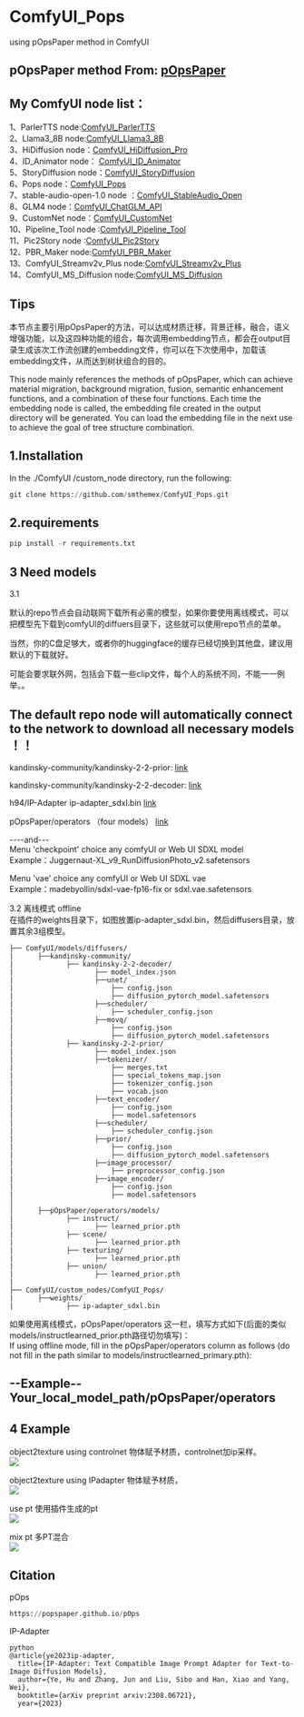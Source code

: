 # ComfyUI_Pops
using pOpsPaper method  in ComfyUI

pOpsPaper method From: [pOpsPaper](https://github.com/pOpsPaper/pOps)
----

My ComfyUI node list：
-----

1、ParlerTTS node:[ComfyUI_ParlerTTS](https://github.com/smthemex/ComfyUI_ParlerTTS)     
2、Llama3_8B node:[ComfyUI_Llama3_8B](https://github.com/smthemex/ComfyUI_Llama3_8B)      
3、HiDiffusion node：[ComfyUI_HiDiffusion_Pro](https://github.com/smthemex/ComfyUI_HiDiffusion_Pro)   
4、ID_Animator node： [ComfyUI_ID_Animator](https://github.com/smthemex/ComfyUI_ID_Animator)       
5、StoryDiffusion node：[ComfyUI_StoryDiffusion](https://github.com/smthemex/ComfyUI_StoryDiffusion)  
6、Pops node：[ComfyUI_Pops](https://github.com/smthemex/ComfyUI_Pops)   
7、stable-audio-open-1.0 node ：[ComfyUI_StableAudio_Open](https://github.com/smthemex/ComfyUI_StableAudio_Open)        
8、GLM4 node：[ComfyUI_ChatGLM_API](https://github.com/smthemex/ComfyUI_ChatGLM_API)   
9、CustomNet node：[ComfyUI_CustomNet](https://github.com/smthemex/ComfyUI_CustomNet)           
10、Pipeline_Tool node :[ComfyUI_Pipeline_Tool](https://github.com/smthemex/ComfyUI_Pipeline_Tool)    
11、Pic2Story node :[ComfyUI_Pic2Story](https://github.com/smthemex/ComfyUI_Pic2Story)   
12、PBR_Maker node:[ComfyUI_PBR_Maker](https://github.com/smthemex/ComfyUI_PBR_Maker)      
13、ComfyUI_Streamv2v_Plus node:[ComfyUI_Streamv2v_Plus](https://github.com/smthemex/ComfyUI_Streamv2v_Plus)   
14、ComfyUI_MS_Diffusion node:[ComfyUI_MS_Diffusion](https://github.com/smthemex/ComfyUI_MS_Diffusion)   

Tips
---
本节点主要引用pOpsPaper的方法，可以达成材质迁移，背景迁移，融合，语义增强功能，以及这四种功能的组合，每次调用embedding节点，都会在output目录生成该次工作流创建的embedding文件，你可以在下次使用中，加载该embedding文件，从而达到树状组合的目的。  

This node mainly references the methods of pOpsPaper, which can achieve material migration, background migration, fusion, semantic enhancement functions, and a combination of these four functions. Each time the embedding node is called, the embedding file created in the output directory will be generated. You can load the embedding file in the next use to achieve the goal of tree structure combination.   


1.Installation
-----
  In the ./ComfyUI /custom_node directory, run the following:   
  
  ``` python 
  git clone https://github.com/smthemex/ComfyUI_Pops.git
  ```
  
2.requirements  
----
  ``` python 
pip install -r requirements.txt
 ```
   
3 Need  models 
----
3.1  

默认的repo节点会自动联网下载所有必需的模型，如果你要使用离线模式，可以把模型先下载到comfyUI的diffuers目录下，这些就可以使用repo节点的菜单。  

当然，你的C盘足够大，或者你的huggingface的缓存已经切换到其他盘，建议用默认的下载就好。

可能会要求联外网，包括会下载一些clip文件，每个人的系统不同，不能一一例举。。

The default repo node will automatically connect to the network to download all necessary models  ！！
--
kandinsky-community/kandinsky-2-2-prior: [link](https://huggingface.co/kandinsky-community/kandinsky-2-2-prior)   

kandinsky-community/kandinsky-2-2-decoder: [link](https://huggingface.co/kandinsky-community/kandinsky-2-2-decoder)   

h94/IP-Adapter ip-adapter_sdxl.bin  [link](https://huggingface.co/h94/IP-Adapter)   

pOpsPaper/operators  （four models）     [link](https://huggingface.co/pOpsPaper/operators)  

----and---    
Menu 'checkpoint' choice any comfyUI or Web UI SDXL model   
Example：Juggernaut-XL_v9_RunDiffusionPhoto_v2.safetensors    

Menu 'vae' choice any comfyUI or Web UI SDXL vae   
Example：madebyollin/sdxl-vae-fp16-fix or sdxl.vae.safetensors       

3.2 离线模式 offline   
在插件的weights目录下，如图放置ip-adapter_sdxl.bin，然后diffusers目录，放置其余3组模型。  

```   
├── ComfyUI/models/diffusers/
|      ├──kandinsky-community/
|             ├── kandinsky-2-2-decoder/
|                    ├── model_index.json 
|                    ├──unet/
|                        ├── config.json
|                        ├── diffusion_pytorch_model.safetensors
|                    ├──scheduler/
|                        ├── scheduler_config.json
|                    ├──movq/
|                        ├── config.json
|                        ├── diffusion_pytorch_model.safetensors
|             ├── kandinsky-2-2-prior/       
|                    ├── model_index.json 
|                    ├──tokenizer/
|                        ├── merges.txt
|                        ├── special_tokens_map.json
|                        ├── tokenizer_config.json
|                        ├── vocab.json
|                    ├──text_encoder/
|                        ├── config.json
|                        ├── model.safetensors
|                    ├──scheduler/
|                        ├── scheduler_config.json
|                    ├──prior/
|                        ├── config.json
|                        ├── diffusion_pytorch_model.safetensors  
|                    ├──image_processor/
|                        ├── preprocessor_config.json  
|                    ├──image_encoder/
|                        ├── config.json
|                        ├── model.safetensors
│
│      ├──pOpsPaper/operators/models/
|             ├── instruct/
|                    ├── learned_prior.pth
|             ├── scene/
|                    ├── learned_prior.pth
|             ├── texturing/
|                    ├── learned_prior.pth
|             ├── union/
|                    ├── learned_prior.pth
|                                                   
├── ComfyUI/custom_nodes/ComfyUI_Pops/
|      ├──weights/
|             ├── ip-adapter_sdxl.bin

```

如果使用离线模式，pOpsPaper/operators 这一栏，填写方式如下(后面的类似models/instructlearned_prior.pth路径切勿填写)：  
If using offline mode, fill in the pOpsPaper/operators column as follows (do not fill in the path similar to models/instructlearned_primary.pth):   

--Example--   
Your_local_model_path/pOpsPaper/operators     
---

4 Example
----
object2texture using controlnet  物体赋予材质，controlnet加ip采样。   
![](https://github.com/smthemex/ComfyUI_Pops/blob/main/example/controlnet.png)


object2texture  using IPadapter   物体赋予材质，  
![](https://github.com/smthemex/ComfyUI_Pops/blob/main/example/ipsampler.png)

use pt  使用插件生成的pt    
![](https://github.com/smthemex/ComfyUI_Pops/blob/main/example/use_pt.png)


mix pt   多PT混合   
![](https://github.com/smthemex/ComfyUI_Pops/blob/main/example/mix.png)


Citation
------

pOps
``` python  
https://popspaper.github.io/pOps

```
IP-Adapter
```
python  
@article{ye2023ip-adapter,
  title={IP-Adapter: Text Compatible Image Prompt Adapter for Text-to-Image Diffusion Models},
  author={Ye, Hu and Zhang, Jun and Liu, Sibo and Han, Xiao and Yang, Wei},
  booktitle={arXiv preprint arxiv:2308.06721},
  year={2023}



